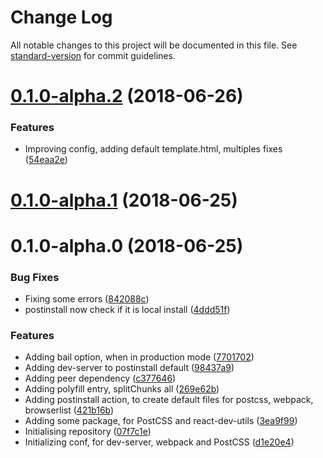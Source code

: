 # Change Log

All notable changes to this project will be documented in this file. See [standard-version](https://github.com/conventional-changelog/standard-version) for commit guidelines.

<a name="0.1.0-alpha.2"></a>
# [0.1.0-alpha.2](https://github.com/thc-tools/webpack-react/compare/v0.1.0-alpha.1...v0.1.0-alpha.2) (2018-06-26)


### Features

* Improving config, adding default template.html, multiples fixes ([54eaa2e](https://github.com/thc-tools/webpack-react/commit/54eaa2e))



<a name="0.1.0-alpha.1"></a>
# [0.1.0-alpha.1](https://github.com/thc-tools/webpack-react/compare/v0.1.0-alpha.0...v0.1.0-alpha.1) (2018-06-25)



<a name="0.1.0-alpha.0"></a>
# 0.1.0-alpha.0 (2018-06-25)


### Bug Fixes

* Fixing some errors ([842088c](https://github.com/thc-tools/webpack-react/commit/842088c))
* postinstall now check if it is local install ([4ddd51f](https://github.com/thc-tools/webpack-react/commit/4ddd51f))


### Features

* Adding bail option, when in production mode ([7701702](https://github.com/thc-tools/webpack-react/commit/7701702))
* Adding dev-server to postinstall default ([98437a9](https://github.com/thc-tools/webpack-react/commit/98437a9))
* Adding peer dependency ([c377646](https://github.com/thc-tools/webpack-react/commit/c377646))
* Adding polyfill entry, splitChunks all ([269e62b](https://github.com/thc-tools/webpack-react/commit/269e62b))
* Adding postinstall action, to create default files for postcss, webpack, browserlist ([421b16b](https://github.com/thc-tools/webpack-react/commit/421b16b))
* Adding some package, for PostCSS and react-dev-utils ([3ea9f99](https://github.com/thc-tools/webpack-react/commit/3ea9f99))
* Initialising repository ([07f7c1e](https://github.com/thc-tools/webpack-react/commit/07f7c1e))
* Initializing conf, for dev-server, webpack and PostCSS ([d1e20e4](https://github.com/thc-tools/webpack-react/commit/d1e20e4))
